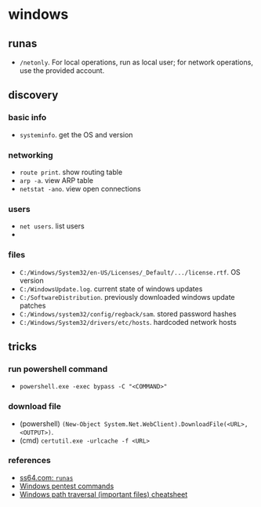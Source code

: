 # windows

## runas

- `/netonly`. For local operations, run as local user; for network operations, use the provided account.

## discovery

### basic info
- `systeminfo`. get the OS and version

### networking
- `route print`. show routing table
- `arp -a`. view ARP table
- `netstat -ano`. view open connections

### users
- `net users`. list users
- 

### files
- `C:/Windows/System32/en-US/Licenses/_Default/.../license.rtf`. OS version
- `C:/WindowsUpdate.log`. current state of windows updates
- `C:/SoftwareDistribution`. previously downloaded windows update patches
- `C:/Windows/system32/config/regback/sam`. stored password hashes
- `C:/Windows/System32/drivers/etc/hosts`. hardcoded network hosts

## tricks

### run powershell command
- `powershell.exe -exec bypass -C "<COMMAND>"`

### download file
- (powershell) `(New-Object System.Net.WebClient).DownloadFile(<URL>, <OUTPUT>)`.
- (cmd) `certutil.exe -urlcache -f <URL>`

### references
- [ss64.com: `runas`](https://ss64.com/nt/runas.html)
- [Windows pentest commands](http://www.networkpentest.net/p/windows-command-list.html)
- [Windows path traversal (important files) cheatsheet](https://gracefulsecurity.com/path-traversal-cheat-sheet-windows/)
